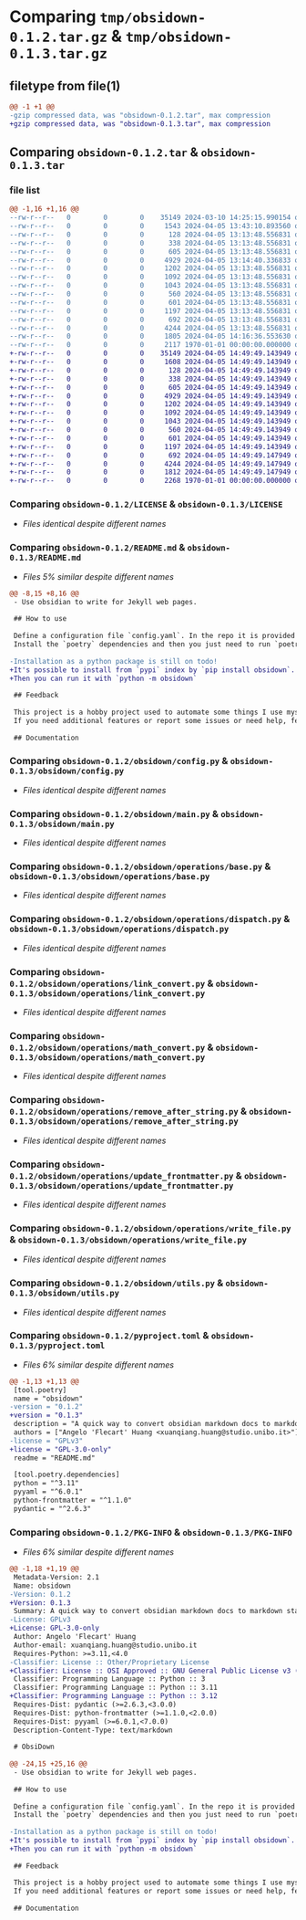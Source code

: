 # Comparing `tmp/obsidown-0.1.2.tar.gz` & `tmp/obsidown-0.1.3.tar.gz`

## filetype from file(1)

```diff
@@ -1 +1 @@
-gzip compressed data, was "obsidown-0.1.2.tar", max compression
+gzip compressed data, was "obsidown-0.1.3.tar", max compression
```

## Comparing `obsidown-0.1.2.tar` & `obsidown-0.1.3.tar`

### file list

```diff
@@ -1,16 +1,16 @@
--rw-r--r--   0        0        0    35149 2024-03-10 14:25:15.990154 obsidown-0.1.2/LICENSE
--rw-r--r--   0        0        0     1543 2024-04-05 13:43:10.893560 obsidown-0.1.2/README.md
--rw-r--r--   0        0        0      128 2024-04-05 13:13:48.556831 obsidown-0.1.2/obsidown/__init__.py
--rw-r--r--   0        0        0      338 2024-04-05 13:13:48.556831 obsidown-0.1.2/obsidown/__main__.py
--rw-r--r--   0        0        0      605 2024-04-05 13:13:48.556831 obsidown-0.1.2/obsidown/config.py
--rw-r--r--   0        0        0     4929 2024-04-05 13:14:40.336833 obsidown-0.1.2/obsidown/main.py
--rw-r--r--   0        0        0     1202 2024-04-05 13:13:48.556831 obsidown-0.1.2/obsidown/operations/base.py
--rw-r--r--   0        0        0     1092 2024-04-05 13:13:48.556831 obsidown-0.1.2/obsidown/operations/dispatch.py
--rw-r--r--   0        0        0     1043 2024-04-05 13:13:48.556831 obsidown-0.1.2/obsidown/operations/link_convert.py
--rw-r--r--   0        0        0      560 2024-04-05 13:13:48.556831 obsidown-0.1.2/obsidown/operations/math_convert.py
--rw-r--r--   0        0        0      601 2024-04-05 13:13:48.556831 obsidown-0.1.2/obsidown/operations/remove_after_string.py
--rw-r--r--   0        0        0     1197 2024-04-05 13:13:48.556831 obsidown-0.1.2/obsidown/operations/update_frontmatter.py
--rw-r--r--   0        0        0      692 2024-04-05 13:13:48.556831 obsidown-0.1.2/obsidown/operations/write_file.py
--rw-r--r--   0        0        0     4244 2024-04-05 13:13:48.556831 obsidown-0.1.2/obsidown/utils.py
--rw-r--r--   0        0        0     1805 2024-04-05 14:16:36.553630 obsidown-0.1.2/pyproject.toml
--rw-r--r--   0        0        0     2117 1970-01-01 00:00:00.000000 obsidown-0.1.2/PKG-INFO
+-rw-r--r--   0        0        0    35149 2024-04-05 14:49:49.143949 obsidown-0.1.3/LICENSE
+-rw-r--r--   0        0        0     1608 2024-04-05 14:49:49.143949 obsidown-0.1.3/README.md
+-rw-r--r--   0        0        0      128 2024-04-05 14:49:49.143949 obsidown-0.1.3/obsidown/__init__.py
+-rw-r--r--   0        0        0      338 2024-04-05 14:49:49.143949 obsidown-0.1.3/obsidown/__main__.py
+-rw-r--r--   0        0        0      605 2024-04-05 14:49:49.143949 obsidown-0.1.3/obsidown/config.py
+-rw-r--r--   0        0        0     4929 2024-04-05 14:49:49.143949 obsidown-0.1.3/obsidown/main.py
+-rw-r--r--   0        0        0     1202 2024-04-05 14:49:49.143949 obsidown-0.1.3/obsidown/operations/base.py
+-rw-r--r--   0        0        0     1092 2024-04-05 14:49:49.143949 obsidown-0.1.3/obsidown/operations/dispatch.py
+-rw-r--r--   0        0        0     1043 2024-04-05 14:49:49.143949 obsidown-0.1.3/obsidown/operations/link_convert.py
+-rw-r--r--   0        0        0      560 2024-04-05 14:49:49.143949 obsidown-0.1.3/obsidown/operations/math_convert.py
+-rw-r--r--   0        0        0      601 2024-04-05 14:49:49.143949 obsidown-0.1.3/obsidown/operations/remove_after_string.py
+-rw-r--r--   0        0        0     1197 2024-04-05 14:49:49.143949 obsidown-0.1.3/obsidown/operations/update_frontmatter.py
+-rw-r--r--   0        0        0      692 2024-04-05 14:49:49.147949 obsidown-0.1.3/obsidown/operations/write_file.py
+-rw-r--r--   0        0        0     4244 2024-04-05 14:49:49.147949 obsidown-0.1.3/obsidown/utils.py
+-rw-r--r--   0        0        0     1812 2024-04-05 14:49:49.147949 obsidown-0.1.3/pyproject.toml
+-rw-r--r--   0        0        0     2268 1970-01-01 00:00:00.000000 obsidown-0.1.3/PKG-INFO
```

### Comparing `obsidown-0.1.2/LICENSE` & `obsidown-0.1.3/LICENSE`

 * *Files identical despite different names*

### Comparing `obsidown-0.1.2/README.md` & `obsidown-0.1.3/README.md`

 * *Files 5% similar despite different names*

```diff
@@ -8,15 +8,16 @@
 - Use obsidian to write for Jekyll web pages. 
 
 ## How to use
 
 Define a configuration file `config.yaml`. In the repo it is provided one as example.
 Install the `poetry` dependencies and then you just need to run `poetry run python -m obsidown --config path/to/config.yaml`
 
-Installation as a python package is still on todo!
+It's possible to install from `pypi` index by `pip install obsidown`.
+Then you can run it with `python -m obsidown`
 
 ## Feedback
 
 This project is a hobby project used to automate some things I use myself. Currently it is a early early project!
 If you need additional features or report some issues or need help, feel free to open a new issue.
 
 ## Documentation
```

### Comparing `obsidown-0.1.2/obsidown/config.py` & `obsidown-0.1.3/obsidown/config.py`

 * *Files identical despite different names*

### Comparing `obsidown-0.1.2/obsidown/main.py` & `obsidown-0.1.3/obsidown/main.py`

 * *Files identical despite different names*

### Comparing `obsidown-0.1.2/obsidown/operations/base.py` & `obsidown-0.1.3/obsidown/operations/base.py`

 * *Files identical despite different names*

### Comparing `obsidown-0.1.2/obsidown/operations/dispatch.py` & `obsidown-0.1.3/obsidown/operations/dispatch.py`

 * *Files identical despite different names*

### Comparing `obsidown-0.1.2/obsidown/operations/link_convert.py` & `obsidown-0.1.3/obsidown/operations/link_convert.py`

 * *Files identical despite different names*

### Comparing `obsidown-0.1.2/obsidown/operations/math_convert.py` & `obsidown-0.1.3/obsidown/operations/math_convert.py`

 * *Files identical despite different names*

### Comparing `obsidown-0.1.2/obsidown/operations/remove_after_string.py` & `obsidown-0.1.3/obsidown/operations/remove_after_string.py`

 * *Files identical despite different names*

### Comparing `obsidown-0.1.2/obsidown/operations/update_frontmatter.py` & `obsidown-0.1.3/obsidown/operations/update_frontmatter.py`

 * *Files identical despite different names*

### Comparing `obsidown-0.1.2/obsidown/operations/write_file.py` & `obsidown-0.1.3/obsidown/operations/write_file.py`

 * *Files identical despite different names*

### Comparing `obsidown-0.1.2/obsidown/utils.py` & `obsidown-0.1.3/obsidown/utils.py`

 * *Files identical despite different names*

### Comparing `obsidown-0.1.2/pyproject.toml` & `obsidown-0.1.3/pyproject.toml`

 * *Files 6% similar despite different names*

```diff
@@ -1,13 +1,13 @@
 [tool.poetry]
 name = "obsidown"
-version = "0.1.2"
+version = "0.1.3"
 description = "A quick way to convert obsidian markdown docs to markdown static pages"
 authors = ["Angelo 'Flecart' Huang <xuanqiang.huang@studio.unibo.it>"]
-license = "GPLv3"
+license = "GPL-3.0-only"
 readme = "README.md"
 
 [tool.poetry.dependencies]
 python = "^3.11"
 pyyaml = "^6.0.1"
 python-frontmatter = "^1.1.0"
 pydantic = "^2.6.3"
```

### Comparing `obsidown-0.1.2/PKG-INFO` & `obsidown-0.1.3/PKG-INFO`

 * *Files 6% similar despite different names*

```diff
@@ -1,18 +1,19 @@
 Metadata-Version: 2.1
 Name: obsidown
-Version: 0.1.2
+Version: 0.1.3
 Summary: A quick way to convert obsidian markdown docs to markdown static pages
-License: GPLv3
+License: GPL-3.0-only
 Author: Angelo 'Flecart' Huang
 Author-email: xuanqiang.huang@studio.unibo.it
 Requires-Python: >=3.11,<4.0
-Classifier: License :: Other/Proprietary License
+Classifier: License :: OSI Approved :: GNU General Public License v3 (GPLv3)
 Classifier: Programming Language :: Python :: 3
 Classifier: Programming Language :: Python :: 3.11
+Classifier: Programming Language :: Python :: 3.12
 Requires-Dist: pydantic (>=2.6.3,<3.0.0)
 Requires-Dist: python-frontmatter (>=1.1.0,<2.0.0)
 Requires-Dist: pyyaml (>=6.0.1,<7.0.0)
 Description-Content-Type: text/markdown
 
 # ObsiDown
 
@@ -24,15 +25,16 @@
 - Use obsidian to write for Jekyll web pages. 
 
 ## How to use
 
 Define a configuration file `config.yaml`. In the repo it is provided one as example.
 Install the `poetry` dependencies and then you just need to run `poetry run python -m obsidown --config path/to/config.yaml`
 
-Installation as a python package is still on todo!
+It's possible to install from `pypi` index by `pip install obsidown`.
+Then you can run it with `python -m obsidown`
 
 ## Feedback
 
 This project is a hobby project used to automate some things I use myself. Currently it is a early early project!
 If you need additional features or report some issues or need help, feel free to open a new issue.
 
 ## Documentation
```


